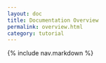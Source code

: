 ```yaml
---
layout: doc
title: Documentation Overview
permalink: overview.html
category: tutorial
---
```



{% include nav.markdown %}